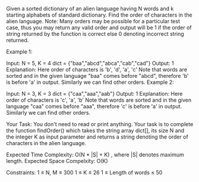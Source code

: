 Given a sorted dictionary of an alien language having N words and k starting alphabets of standard dictionary. Find the order of characters in the alien language.
Note: Many orders may be possible for a particular test case, thus you may return any valid order and output will be 1 if the order of string returned by the function is correct else 0 denoting incorrect string returned.
 

Example 1:

Input: 
N = 5, K = 4
dict = {"baa","abcd","abca","cab","cad"}
Output:
1
Explanation:
Here order of characters is 
'b', 'd', 'a', 'c' Note that words are sorted 
and in the given language "baa" comes before 
"abcd", therefore 'b' is before 'a' in output.
Similarly we can find other orders.
Example 2:

Input: 
N = 3, K = 3
dict = {"caa","aaa","aab"}
Output:
1
Explanation:
Here order of characters is
'c', 'a', 'b' Note that words are sorted
and in the given language "caa" comes before
"aaa", therefore 'c' is before 'a' in output.
Similarly we can find other orders.
 

Your Task:
You don't need to read or print anything. Your task is to complete the function findOrder() which takes  the string array dict[], its size N and the integer K as input parameter and returns a string denoting the order of characters in the alien language.


Expected Time Complexity: O(N * |S| + K) , where |S| denotes maximum length.
Expected Space Compelxity: O(K)


Constraints:
1 ≤ N, M ≤ 300
1 ≤ K ≤ 26
1 ≤ Length of words ≤ 50